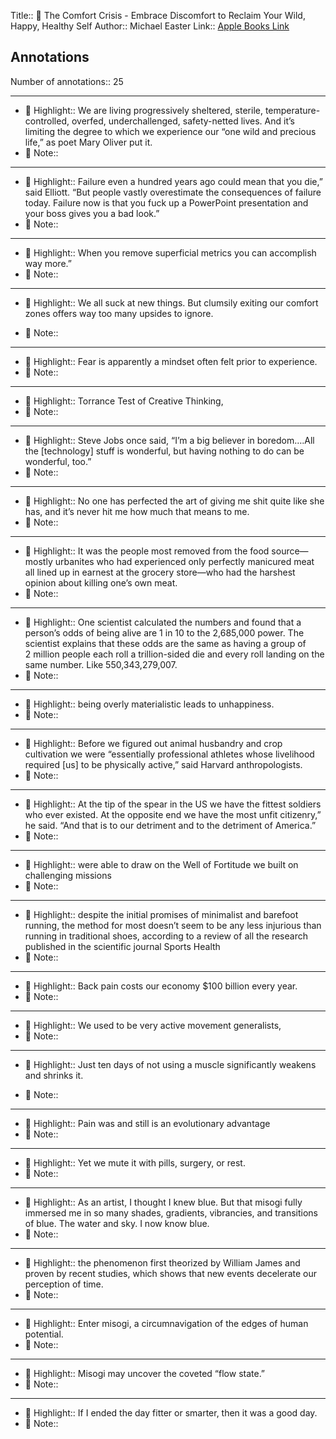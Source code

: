 Title:: 📕 The Comfort Crisis - Embrace Discomfort to Reclaim Your Wild, Happy, Healthy Self
Author:: Michael Easter
Link:: [Apple Books Link](ibooks://assetid/68BC66EBF07436CBE1D2368182D41FC8)

## Annotations

Number of annotations:: 25

----

- 🎯 Highlight:: We are living progressively sheltered, sterile, temperature-controlled, overfed, underchallenged, safety-netted lives. And it’s limiting the degree to which we experience our “one wild and precious life,” as poet Mary Oliver put it.
- 📝 Note::  


----

- 🎯 Highlight:: Failure even a hundred years ago could mean that you die,” said Elliott. “But people vastly overestimate the consequences of failure today. Failure now is that you fuck up a PowerPoint presentation and your boss gives you a bad look.”
- 📝 Note::  


----

- 🎯 Highlight:: When you remove superficial metrics you can accomplish way more.”
- 📝 Note::  


----

- 🎯 Highlight:: We all suck at new things. But clumsily exiting our comfort zones offers way too many upsides to ignore.

- 📝 Note::  


----

- 🎯 Highlight:: Fear is apparently a mindset often felt prior to experience.
- 📝 Note::  


----

- 🎯 Highlight:: Torrance Test of Creative Thinking,
- 📝 Note::  


----

- 🎯 Highlight:: Steve Jobs once said, “I’m a big believer in boredom….All the [technology] stuff is wonderful, but having nothing to do can be wonderful, too.”
- 📝 Note::  


----

- 🎯 Highlight:: No one has perfected the art of giving me shit quite like she has, and it’s never hit me how much that means to me.
- 📝 Note::  


----

- 🎯 Highlight:: It was the people most removed from the food source—mostly urbanites who had experienced only perfectly manicured meat all lined up in earnest at the grocery store—who had the harshest opinion about killing one’s own meat.
- 📝 Note::  


----

- 🎯 Highlight:: One scientist calculated the numbers and found that a person’s odds of being alive are 1 in 10 to the 2,685,000 power. The scientist explains that these odds are the same as having a group of 2 million people each roll a trillion-sided die and every roll landing on the same number. Like 550,343,279,007.
- 📝 Note::  


----

- 🎯 Highlight:: being overly materialistic leads to unhappiness.
- 📝 Note::  


----

- 🎯 Highlight:: Before we figured out animal husbandry and crop cultivation we were “essentially professional athletes whose livelihood required [us] to be physically active,” said Harvard anthropologists.
- 📝 Note::  


----

- 🎯 Highlight:: At the tip of the spear in the US we have the fittest soldiers who ever existed. At the opposite end we have the most unfit citizenry,” he said. “And that is to our detriment and to the detriment of America.”
- 📝 Note::  


----

- 🎯 Highlight:: were able to draw on the Well of Fortitude we built on challenging missions
- 📝 Note::  


----

- 🎯 Highlight:: despite the initial promises of minimalist and barefoot running, the method for most doesn’t seem to be any less injurious than running in traditional shoes, according to a review of all the research published in the scientific journal Sports Health
- 📝 Note::  


----

- 🎯 Highlight:: Back pain costs our economy $100 billion every year.
- 📝 Note::  


----

- 🎯 Highlight:: We used to be very active movement generalists,
- 📝 Note::  


----

- 🎯 Highlight:: Just ten days of not using a muscle significantly weakens and shrinks it.

- 📝 Note::  


----

- 🎯 Highlight:: Pain was and still is an evolutionary advantage
- 📝 Note::  


----

- 🎯 Highlight:: Yet we mute it with pills, surgery, or rest.
- 📝 Note::  


----

- 🎯 Highlight:: As an artist, I thought I knew blue. But that misogi fully immersed me in so many shades, gradients, vibrancies, and transitions of blue. The water and sky. I now know blue. 
- 📝 Note::  


----

- 🎯 Highlight:: the phenomenon first theorized by William James and proven by recent studies, which shows that new events decelerate our perception of time.
- 📝 Note::  


----

- 🎯 Highlight:: Enter misogi, a circumnavigation of the edges of human potential.
- 📝 Note::  


----

- 🎯 Highlight:: Misogi may uncover the coveted “flow state.”
- 📝 Note::  


----

- 🎯 Highlight:: If I ended the day fitter or smarter, then it was a good day.
- 📝 Note::  



